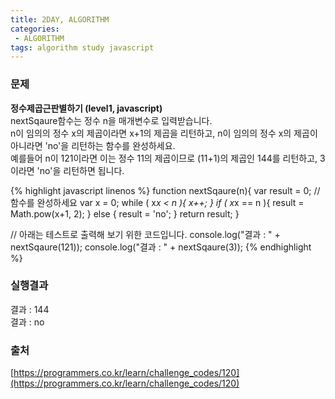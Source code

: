 ```yaml
---
title: 2DAY, ALGORITHM
categories:
 - ALGORITHM
tags: algorithm study javascript
---
```


### 문제
**정수제곱근판별하기 (level1, javascript)**<br />
nextSqaure함수는 정수 n을 매개변수로 입력받습니다.<br />
n이 임의의 정수 x의 제곱이라면 x+1의 제곱을 리턴하고, n이 임의의 정수 x의 제곱이 아니라면 'no'을 리턴하는 함수를 완성하세요.<br />
예를들어 n이 121이라면 이는 정수 11의 제곱이므로 (11+1)의 제곱인 144를 리턴하고, 3이라면 'no'을 리턴하면 됩니다.<br />

{% highlight javascript linenos %}
function nextSqaure(n){
  var result = 0;
  //함수를 완성하세요
  var x = 0;
  while ( x*x < n ){
  	 x++;
  }
  if ( x*x == n ){
    result = Math.pow(x+1, 2);
  } else {
  	 result = 'no';
  }
  return result;
}

// 아래는 테스트로 출력해 보기 위한 코드입니다.
console.log("결과 : " + nextSqaure(121));
console.log("결과 : " + nextSqaure(3));
{% endhighlight %}

### 실행결과
결과 : 144<br />
결과 : no

### 출처
[https://programmers.co.kr/learn/challenge_codes/120](https://programmers.co.kr/learn/challenge_codes/120)
